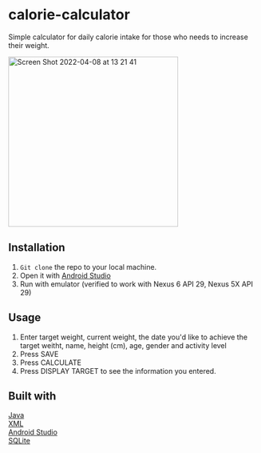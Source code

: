 # calorie-calculator

Simple calculator for daily calorie intake for those who needs to increase their weight.

<img width="340" alt="Screen Shot 2022-04-08 at 13 21 41" src="https://user-images.githubusercontent.com/53366209/162362515-1742c4d7-9f66-4cc2-a302-36c6000fea5b.png">

## Installation
1. ```Git clone``` the repo to your local machine.
2. Open it with [Android Studio](https://developer.android.com/studio)
3. Run with emulator (verified to work with Nexus 6 API 29, Nexus 5X API 29)

## Usage
1. Enter target weight, current weight, the date you'd like to achieve the target weitht, name, height (cm), age, gender and activity level
2. Press SAVE 
3. Press CALCULATE
4. Press DISPLAY TARGET to see the information you entered. 

## Built with
[Java](https://dev.java/)<br>
[XML](https://developer.mozilla.org/en-US/docs/Web/XML)<br>
[Android Studio](https://developer.android.com/studio)<br>
[SQLite](https://www.sqlite.org/index.html)
